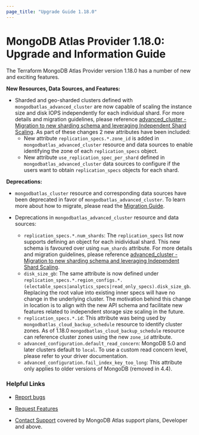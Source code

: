 ```yaml
---
page_title: "Upgrade Guide 1.18.0"
---
```


# MongoDB Atlas Provider 1.18.0: Upgrade and Information Guide

The Terraform MongoDB Atlas Provider version 1.18.0 has a number of new and exciting features.

**New Resources, Data Sources, and Features:**

- Sharded and geo-sharded clusters defined with `mongodbatlas_advanced_cluster` are now capable of scaling the instance size and disk IOPS independently for each individual shard. For more details and migration guidelines, please reference [advanced_cluster - Migration to new sharding schema and leveraging Independent Shard Scaling](advanced-cluster-new-sharding-schema). As part of these changes 2 new attributes have been included:
    - New attribute `replication_specs.*.zone_id` is added in `mongodbatlas_advanced_cluster` resource and data sources to enable identifying the zone of each `replication_specs` object.
    - New attribute `use_replication_spec_per_shard` defined in `mongodbatlas_advanced_cluster` data sources to configure if the users want to obtain `replication_specs` objects for each shard.

**Deprecations:**

- `mongodbatlas_cluster` resource and corresponding data sources have been deprecated in favor of `mongodbatlas_advanced_cluster`. To learn more about how to migrate, please read the [Migration Guide](cluster-to-advanced-cluster-migration-guide).

- Deprecations in `mongodbatlas_advanced_cluster` resource and data sources:
    - `replication_specs.*.num_shards`: The `replication_specs` list now supports defining an object for each inidividual shard. This new schema is favoured over using `num_shards` attribute. For more details and migration guidelines, please reference [advanced_cluster - Migration to new sharding schema and leveraging Independent Shard Scaling](advanced-cluster-new-sharding-schema).
    - `disk_size_gb`: The same attribute is now defined under `replication_specs.*.region_configs.*.(electable_specs|analytics_specs|read_only_specs).disk_size_gb`. Replacing the root value into existing inner specs will have no change in the underlying cluster. The motivation behind this change in location is to align with the new API schema and facilitate new features related to independent storage size scaling in the future.
    - `replication_specs.*.id`: This attribute was being used by `mongodbatlas_cloud_backup_schedule` resource to identify cluster zones. As of 1.18.0 `mongodbatlas_cloud_backup_schedule` resource can reference cluster zones using the new `zone_id` attribute.
    - `advanced_configuration.default_read_concern`: MongoDB 5.0 and later clusters default to `local`. To use a custom read concern level, please refer to your driver documentation.
    - `advanced_configuration.fail_index_key_too_long`: This attribute only applies to older versions of MongoDB (removed in 4.4).

### Helpful Links

* [Report bugs](https://github.com/mongodb/terraform-provider-mongodbatlas/issues)

* [Request Features](https://feedback.mongodb.com/forums/924145-atlas?category_id=370723)

* [Contact Support](https://docs.atlas.mongodb.com/support/) covered by MongoDB Atlas support plans, Developer and above.
